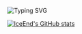 ![Typing SVG](https://readme-typing-svg.demolab.com?font=Fira+Code&pause=1000&width=635&lines=print(%22欢迎来到rick的世界%22)&center=true&size=27)

[![IceEnd's GitHub stats](https://github-immortality.vercel.app/api?username=kingdomye)]()
